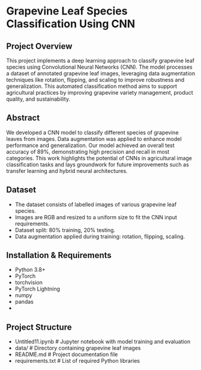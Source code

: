 # Grapevine Leaf Species Classification Using CNN

## Project Overview
This project implements a deep learning approach to classify grapevine leaf species using Convolutional Neural Networks (CNN). The model processes a dataset of annotated grapevine leaf images, leveraging data augmentation techniques like rotation, flipping, and scaling to improve robustness and generalization. This automated classification method aims to support agricultural practices by improving grapevine variety management, product quality, and sustainability.

## Abstract
We developed a CNN model to classify different species of grapevine leaves from images. Data augmentation was applied to enhance model performance and generalization. Our model achieved an overall test accuracy of 89%, demonstrating high precision and recall in most categories. This work highlights the potential of CNNs in agricultural image classification tasks and lays groundwork for future improvements such as transfer learning and hybrid neural architectures.

## Dataset
- The dataset consists of labelled images of various grapevine leaf species.
- Images are RGB and resized to a uniform size to fit the CNN input requirements.
- Dataset split: 80% training, 20% testing.
- Data augmentation applied during training: rotation, flipping, scaling.

## Installation & Requirements
- Python 3.8+
- PyTorch
- torchvision
- PyTorch Lightning
- numpy
- pandas
- 
## Project Structure
- Untitled11.ipynb # Jupyter notebook with model training and evaluation
- data/ # Directory containing grapevine leaf images
- README.md # Project documentation file
- requirements.txt # List of required Python libraries
